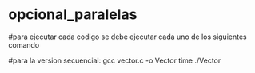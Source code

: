 # opcional_paralelas
#para ejecutar cada codigo se debe ejecutar cada uno de los siguientes comando

#para la version secuencial:
gcc vector.c -o Vector
time ./Vector


